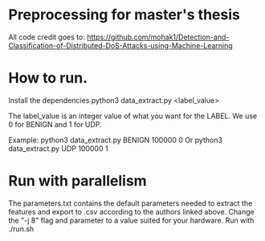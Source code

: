 # Preprocessing for master's thesis
All code credit goes to: https://github.com/mohak1/Detection-and-Classification-of-Distributed-DoS-Attacks-using-Machine-Learning

# How to run. 
Install the dependencies
python3 data_extract.py <LABEL> <chunksize> <label_value>


The label_value is an integer value of what you want for the LABEL. We use 0 for BENIGN and 1 for UDP.

Example:
python3 data_extract.py BENIGN 100000 0
Or
python3 data_extract.py UDP 100000 1

# Run with parallelism
The parameters.txt contains the default parameters needed to extract the features and export to .csv according to the authors linked above.
Change the "-j 8" flag and parameter to a value suited for your hardware.
Run with ./run.sh
